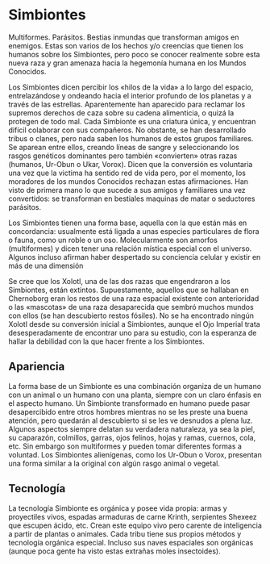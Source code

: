 # Simbiontes

Multiformes. Parásitos. Bestias inmundas que transforman amigos en enemigos. Estas son varios de los hechos y/o creencias que tienen los humanos sobre los Simbiontes, pero poco se conocer realmente sobre esta nueva raza y gran amenaza hacia la hegemonía humana en los Mundos Conocidos.

Los Simbiontes dicen percibir los «hilos de la vida» a lo largo del espacio, entrelazándose y ondeando hacia el interior profundo de los planetas y a través de las estrellas. Aparentemente han aparecido para reclamar los supremos derechos de caza sobre su cadena alimenticia, o quizá la protegen de todo mal. Cada Simbionte es una criatura única, y encuentran difícil colaborar con sus compañeros. No obstante, se han desarrollado tribus o clanes, pero nada saben los humanos de estos grupos familiares. Se aparean entre ellos, creando líneas de sangre y seleccionando los rasgos genéticos dominantes pero también «convierten» otras razas (humanos, Ur-Obun o Ukar, Vorox). Dicen que la conversión es voluntaria una vez que la victima ha sentido red de vida pero, por el momento, los moradores de los mundos Conocidos rechazan estas afirmaciones. Han visto de primera mano lo que sucede a sus amigos y familiares una vez convertidos: se transforman en bestiales maquinas de matar o seductores parásitos.

Los Simbiontes tienen una forma base, aquella con la que están más en concordancia: usualmente está ligada a unas especies particulares de flora o fauna, como un roble o un oso. Molecularmente son amorfos (multiformes) y dicen tener una relación mística especial con el universo. Algunos incluso afirman haber despertado su conciencia celular y existir en más de una dimensión

Se cree que los Xolotl, una de las dos razas que engendraron a los Simbiontes, están extintos. Supuestamente, aquellos que se hallaban en Chernoborg eran los restos de una raza espacial existente con anterioridad o las «mascotas» de una raza desaparecida que sembró muchos mundos con ellos (se han descubierto restos fósiles). No se ha encontrado ningún Xolotl desde su conversión inicial a Simbiontes, aunque el Ojo Imperial trata desesperadamente de encontrar uno para su estudio, con la esperanza de hallar la debilidad con la que hacer frente a los Simbiontes.

## Apariencia

La forma base de un Simbionte es una combinación organiza de un humano con un animal o un humano con una planta, siempre con un claro énfasis en el aspecto humano. Un Simbionte transformado en humano puede pasar desapercibido entre otros hombres mientras no se les preste una buena atención, pero quedarán al descubierto si se les ve desnudos a plena luz. Algunos aspectos siempre delatan su verdadera naturaleza, ya sea la piel, su caparazón, colmillos, garras, ojos felinos, hojas y ramas, cuernos, cola, etc. Sin embargo son multiformes y pueden tomar diferentes formas a voluntad. Los Simbiontes alienígenas, como los Ur-Obun o Vorox, presentan una forma similar a la original con algún rasgo animal o vegetal.

## Tecnología

La tecnología Simbionte es orgánica y posee vida propia: armas y proyectiles vivos, espadas armaduras de carne Krinth, serpientes Shexeez que escupen ácido, etc. Crean este equipo vivo pero carente de inteligencia a partir de plantas o animales. Cada tribu tiene sus propios métodos y tecnología orgánica especial. Incluso sus naves espaciales son orgánicas (aunque poca gente ha visto estas extrañas moles insectoides).
